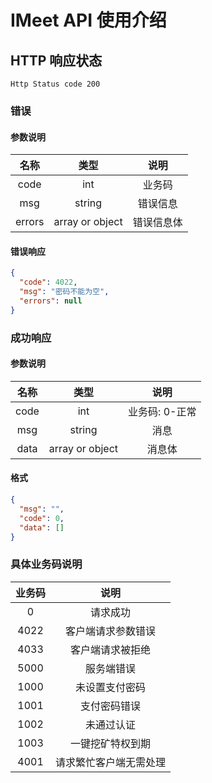 # IMeet API 使用介绍

## HTTP 响应状态

`Http Status code 200`


### 错误

#### 参数说明

|  名称  |      类型       |          说明           |
| :----: | :-------------: | :---------------------: |
|  code  |       int       | 业务码|
|  msg   |     string      |        错误信息         |
| errors | array or object |       错误信息体        |

#### 错误响应

```json
{
  "code": 4022,
  "msg": "密码不能为空",
  "errors": null
}
```

### 成功响应

#### 参数说明

| 名称 |      类型       |          说明          |
| :--: | :-------------: | :--------------------: |
| code |       int       | 业务码: 0-正常|
| msg  |     string      |          消息          |
| data | array or object |         消息体         |

#### 格式

```json
{
  "msg": "",
  "code": 0,
  "data": []
}
```

### 具体业务码说明

|  业务码  |      说明       |
| :----: | :-------------: |
|  0  |请求成功|
|  4022  |客户端请求参数错误|
|  4033  |客户端请求被拒绝|
| 5000   |服务端错误|
| 1000 | 未设置支付密码  |
| 1001 | 支付密码错误   |
| 1002 | 未通过认证  |
| 1003 | 一键挖矿特权到期   |
| 4001 | 请求繁忙客户端无需处理 |
